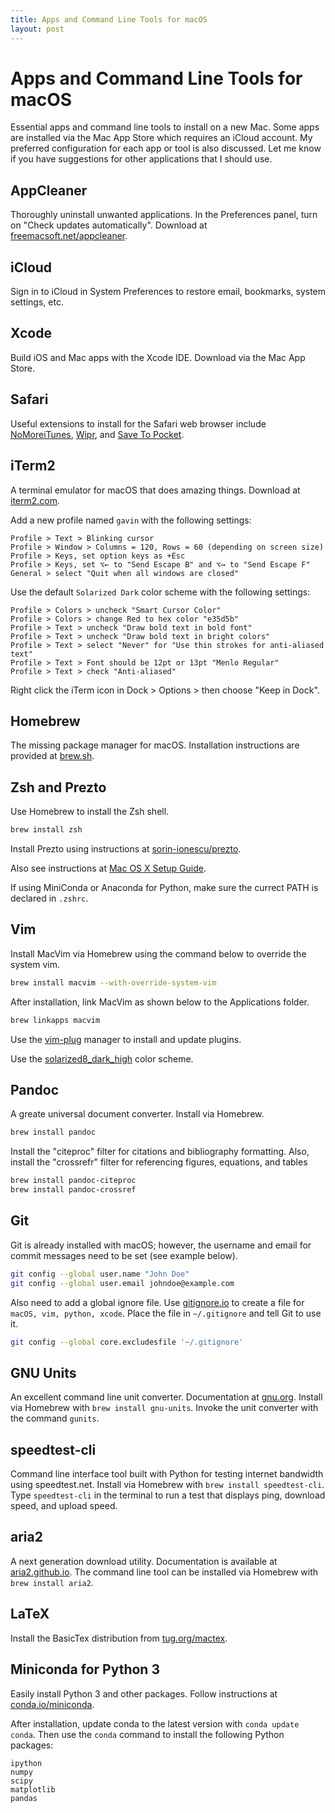```yaml
---
title: Apps and Command Line Tools for macOS
layout: post
---
```


# Apps and Command Line Tools for macOS

Essential apps and command line tools to install on a new Mac. Some apps are
installed via the Mac App Store which requires an iCloud account. My preferred
configuration for each app or tool is also discussed. Let me know if you have
suggestions for other applications that I should use.

## AppCleaner

Thoroughly uninstall unwanted applications. In the Preferences panel, turn on
"Check updates automatically". Download at
[freemacsoft.net/appcleaner](https://freemacsoft.net/appcleaner/).

## iCloud

Sign in to iCloud in System Preferences to restore email, bookmarks, system
settings, etc.

## Xcode

Build iOS and Mac apps with the Xcode IDE. Download via the Mac App Store.

## Safari

Useful extensions to install for the Safari web browser include
[NoMoreiTunes](http://nomoreitunes.einserver.de),
[Wipr](http://giorgiocalderolla.com), and [Save To
Pocket](https://getpocket.com/safari/).

## iTerm2

A terminal emulator for macOS that does amazing things. Download at
[iterm2.com](http://www.iterm2.com).

Add a new profile named `gavin` with the following settings:

```
Profile > Text > Blinking cursor
Profile > Window > Columns = 120, Rows = 60 (depending on screen size)
Profile > Keys, set option keys as +Esc
Profile > Keys, set ⌥← to "Send Escape B" and ⌥→ to "Send Escape F"
General > select "Quit when all windows are closed"
```

Use the default `Solarized Dark` color scheme with the following settings:

```
Profile > Colors > uncheck "Smart Cursor Color"
Profile > Colors > change Red to hex color "e35d5b"
Profile > Text > uncheck "Draw bold text in bold font"
Profile > Text > uncheck "Draw bold text in bright colors"
Profile > Text > select "Never" for "Use thin strokes for anti-aliased text"
Profile > Text > Font should be 12pt or 13pt "Menlo Regular"
Profile > Text > check "Anti-aliased"
```

Right click the iTerm icon in Dock > Options > then choose "Keep in Dock".

## Homebrew

The missing package manager for macOS. Installation instructions are provided
at [brew.sh](http://brew.sh).

## Zsh and Prezto

Use Homebrew to install the Zsh shell.

```bash
brew install zsh
```

Install Prezto using instructions at [sorin-ionescu/prezto](https://github.com/sorin-ionescu/prezto).

Also see instructions at [Mac OS X Setup Guide](http://sourabhbajaj.com/mac-setup/iTerm/zsh.html).

If using MiniConda or Anaconda for Python, make sure the currect PATH is declared in `.zshrc`.

## Vim

Install MacVim via Homebrew using the command below to override the system vim.

```bash
brew install macvim --with-override-system-vim
```

After installation, link MacVim as shown below to the Applications folder.

```bash
brew linkapps macvim
```

Use the [vim-plug](https://github.com/junegunn/vim-plug) manager to install and
update plugins.

Use the [solarized8_dark_high](https://github.com/lifepillar/vim-solarized8)
color scheme.

## Pandoc

A greate universal document converter. Install via Homebrew.

```bash
brew install pandoc
```

Install the "citeproc" filter for citations and bibliography formatting. Also,
install the "crossrefr" filter for referencing figures, equations, and tables

```bash
brew install pandoc-citeproc
brew install pandoc-crossref
```

## Git

Git is already installed with macOS; however, the username and email for commit
messages need to be set (see example below).

```bash
git config --global user.name "John Doe"
git config --global user.email johndoe@example.com
```

Also need to add a global ignore file. Use
[gitignore.io](https://www.gitignore.io) to create a file for `macOS, vim,
python, xcode`. Place the file in `~/.gitignore` and tell Git to use it.

```bash
git config --global core.excludesfile '~/.gitignore'
```

## GNU Units

An excellent command line unit converter. Documentation at
[gnu.org](https://www.gnu.org/software/units/). Install via Homebrew with `brew
install gnu-units`. Invoke the unit converter with the command `gunits`.

## speedtest-cli

Command line interface tool built with Python for testing internet bandwidth
using speedtest.net. Install via Homebrew with `brew install speedtest-cli`.
Type `speedtest-cli` in the terminal to run a test that displays ping, download
speed, and upload speed.

## aria2

A next generation download utility. Documentation is available at
[aria2.github.io](https://aria2.github.io). The command line tool can be
installed via Homebrew with `brew install aria2`.

## LaTeX

Install the BasicTex distribution from [tug.org/mactex](http://www.tug.org/mactex/).

## Miniconda for Python 3

Easily install Python 3 and other packages. Follow instructions at
[conda.io/miniconda](https://conda.io/miniconda.html).

After installation, update conda to the latest version with `conda update
conda`. Then use the `conda` command to install the following Python packages:

```
ipython
numpy
scipy
matplotlib
pandas
```

